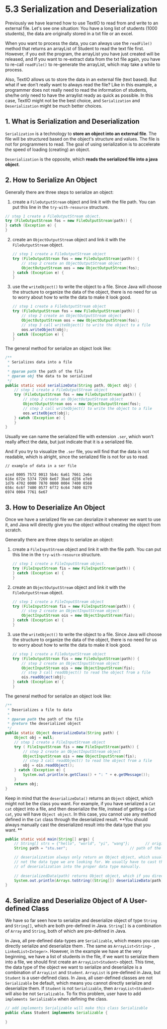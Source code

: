 # 5.3 Serialization and Deserialization

Previously we have learned how to use TextIO to read from and write to an external file. Let's see one situation: You have a long list of students (1000 students), the data are originally stored in a txt file or an excel. 

When you want to process the data, you can always use the `readFile()` method that returns an arrayList of Student to read the text file first. However, if you exit the program, the arrayList you have just created will be released, and If you want to re-extract data from the txt file again, you have to re-call `readFile()` to re-generate the arrayList, which may take a while to process.

Also, TextIO allows us to store the data in an external file (text based). But what if we don't really want to always read the file? Like in this example, a programmer does not really need to read the information of students, she/he only need to have the arraylist ready as quick as possible. In this case, TextIO might not be the best choice, and `Serialization` and `Deserialization` might be much better choices. 



## 1. What is Serialization and Deserialization

`Serialization`  is a technology to **store an object into an external file**. The file will be structured based on the object's structure and values. The file is not for programmers to read. The goal of using serialization is to accelerate the speed of loading (creating) an object.

`Deserialization` is the opposite, which **reads the serialized file into a java object**. 



## 2. How to Serialize An Object

Generally there are three steps to serialize an object:

1.  create a `FileOutputStream` object and link it with the file path. You can put this line in the `try-with-resource` structure.

   ```java
   // step 1 create a FileOutputStream object.
   try (FileOutputStream fos = new FileOutputStream(path)) {
   } catch (Exception e) {
   }
   ```

   

2. create an `ObjectOutputStream` object and link it with the `FileOutputStream` object.

   ```java
   // step 1 create a FileOutputStream object
   try (FileOutputStream fos = new FileOutputStream(path)) {
       // step 2 create an ObjectOutputStream object
       ObjectOutputStream oos = new ObjectOutputStream(fos);
   } catch (Exception e) {
   }
   ```

   

3. use the `writeObject()` to write the object to a file. Since Java will choose the structure to organize the data of the object, there is no need for us to worry about how to write the data to make it look good.

   ```java
   // step 1 create a FileOutputStream object
   try (FileOutputStream fos = new FileOutputStream(path)) {
       // step 2 create an ObjectOutputStream object
       ObjectOutputStream oos = new ObjectOutputStream(fos);
       // step 3 call writeObject() to write the object to a file
       oos.writeObject(obj);
   } catch (Exception e) {
   }
   ```

The general method for serialize an object look like:

```java
/**
 * Serializes data into a file
 *
 * @param path the path of the file
 * @param obj the data to be serialized
 */
public static void serializeData(String path, Object obj) {
    // step 1 create a FileOutputStream object
    try (FileOutputStream fos = new FileOutputStream(path)) {
        // step 2 create an ObjectOutputStream object
        ObjectOutputStream oos = new ObjectOutputStream(fos);
        // step 3 call writeObject() to write the object to a file
        oos.writeObject(obj);
    } catch (Exception e) {
    }
}
```

Usually we can name the serialized file with extension `.ser`, which won't really affect the data, but just indicate that it is a serialized file.  

And if you try to visualize the `.ser` file, you will find that the data is not readable, which is alright, since the serialized file is not for us to read.

```
// example of data in a ser file

aced 0005 7572 0013 5b4c 6a61 7661 2e6c
616e 672e 5374 7269 6e67 3bad d256 e7e9
1d7b 4702 0000 7870 0000 0004 7400 0568
656c 6c6f 7400 0577 6f72 6c64 7400 0279
6974 0004 7761 6e67 
```



## 3. How to Deserialize An Object

Once we have a serialized file we can desrialize it whenever we want to use it, and Java will directly give you the object without creating the object from scratch.  

Generally there are three steps to serialize an object:

1. create a `FileInputStream` object and link it with the file path. You can put this line in the `try-with-resource` structure.

   ```java
   // step 1 create a FileInputStream object.
   try (FileInputStream fis = new FileInputStream(path)) {
   } catch (Exception e) {
   }
   ```

   

2. create an `ObjectOutputStream` object and link it with the `FileOutputStream` object.

   ```java
   // step 1 create a FileInputStream object
   try (FileInputStream fis = new FileInputStream(path)) {
       // step 2 create an ObjectInputStream object
       ObjectInputStream ois = new ObjectInputStream(fis);
   } catch (Exception e) {
   }
   ```

   

3. use the `writeObject()` to write the object to a file. Since Java will choose the structure to organize the data of the object, there is no need for us to worry about how to write the data to make it look good.

   ```java
   // step 1 create a FileOutputStream object
   try (FileOutputStream fis = new FileOutputStream(path)) {
       // step 2 create an ObjectInputStream object
       ObjectInputStream ois = new ObjectInputStream(fis);
       // step 3 call readObject() to read the object from a file
       ois.readObject(obj);
   } catch (Exception e) {
   }
   ```

The general method for serialize an object look like:

```java
/**
 * Deserializes a file to data
 *
 * @param path the path of the file
 * @return the deserialized object
 */
public static Object deserializeData(String path) {
    Object obj = null;
    // step 1 create a FileInputStream object
    try ( FileInputStream fis = new FileInputStream(path)) {
        // step 2 create an ObjectInputStream object
        ObjectInputStream ois = new ObjectInputStream(fis);
        // step 3 call readObject() to read the object from a file
        obj = ois.readObject();
    } catch (Exception e) {
        System.out.println(e.getClass() + ": " + e.getMessage());
    }
    return obj;
}
```

Keep in mind that the `deserializeData()` returns an `Object` object, which might not be the class you want. For example, if you have serialized a `Cat cat` object into a file, and then deserialize the file, instead of getting a `Cat cat`, you will have `Object object`. In this case, you cannot use any method defined in the `Cat` class through the deserialized result. **You should always manually cast the deserialized result into the data type that you want. **

```java
public static void main(String[] args) {
    // String[] strs = {"hello", "world", "yi", "wang"};       // original array object
    String path = "stu.ser"; 							// path of the serialized file

    // deserialization always only return an Object object, which usually is
    // not the data type we are looking for. We usually have to cast the result
    // of deserialization into the proper data type manually.
    
    // deserializedData(path) returns Object object, which if you directly print will show you the referece, if you want to visualize the data, you should cast it to String[] then use the Arrays.toString() method
    System.out.println(Arrays.toString((String[]) deserializeData(path)));
}
```



## 4. Serialize and Deserialize Object of A User-defined Class

We have so far seen how to serialize and deserialize object of type `String` and `String[]`, which are both pre-defined in Java. `String[]` is a combination of `Array` and `String`, both of which are pre-defined in Java.

In Java, all pre-defined data-types are `Serializable`, which means you can directly serialize and deserialize them . The same as `ArrayList<String> `, `LinkedList<Integer>`. However, in the example we have at the very beginning, we have a list of students in the file, if we want to serialize them into a file, we should first create an  `ArrayList<Student>` object. This time, the data type of the object we want to serialize and deserialize is a combination of `ArrayList` and `Student`. `ArrayList` is pre-defined in Java, but `Student` is a user-defined class. In Java, all user-defined classes are not `Serializable` be default, which means you cannot directly serialize and deserialize them. If `Student` is not `Serializable`, then `ArrayList<Student>` will also be not `Serializable`. To fix this problem, user have to add `implements Serializable` when defining the class.

```java
// add implements Serializable will make this class Serializable
public class Student implements Serializable {		
    
}
```

